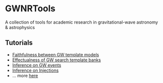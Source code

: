 # GWNRTools

A collection of tools for academic research in gravitational-wave astronomy & astrophysics

## Tutorials

 * [Faithfulness between GW template models](Tutorials/ComputeFaithfulness.html)
 * [Effectualness of GW search template banks](Tutorials/ComputeEffectualness.html)
 * [Inference on GW events](Tutorials/BayesianInferenceOnGWEvents.html)
 * [Inference on Injections](Tutorials/BayesianInferenceOnGWInjections.html)
 * ... more [here](https://github.com/prayush/GWNRTools/tree/master/Tutorials)
